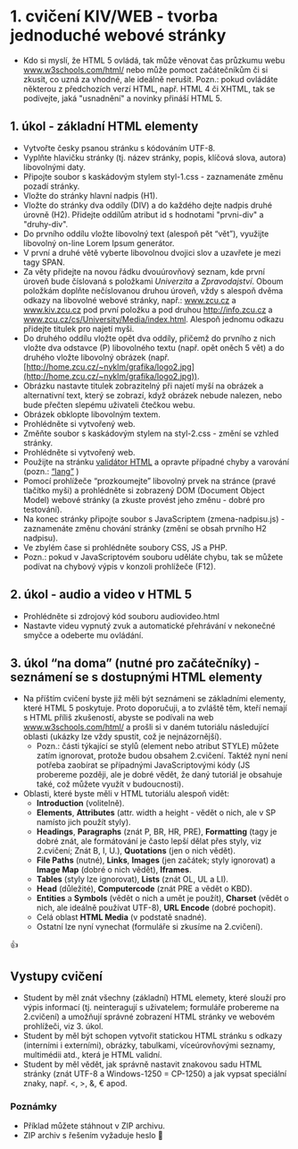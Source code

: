 # 1. cvičení KIV/WEB - tvorba jednoduché webové stránky

* Kdo si myslí, že HTML 5 ovládá, tak může věnovat čas průzkumu webu www.w3schools.com/html/ nebo může pomoct začátečníkům či si zkusit, co uzná za vhodné, ale ideálně nerušit.
Pozn.: pokud ovládáte některou z předchozích verzí HTML, např. HTML 4 či XHTML, tak se podívejte, jaká "usnadnění" a novinky přináší HTML 5. 

## 1. úkol - základní HTML elementy

* Vytvořte česky psanou stránku s kódováním UTF-8. 
* Vyplňte hlavičku stránky (tj. název stránky, popis, klíčová slova, autora) libovolnými daty.
* Připojte soubor s kaskádovým stylem styl-1.css - zaznamenáte změnu pozadí stránky.
* Vložte do stránky hlavní nadpis (H1).
* Vložte do stránky dva oddíly (DIV) a do každého dejte nadpis druhé úrovně (H2). Přidejte oddílům atribut id s hodnotami "prvni-div" a "druhy-div".
* Do prvního oddílu vložte libovolný text (alespoň pět “vět”), využijte libovolný on-line Lorem Ipsum generátor.
* V první a druhé větě vyberte libovolnou dvojici slov a uzavřete je mezi tagy SPAN.
* Za věty přidejte na novou řádku dvouúrovňový seznam, kde první úroveň bude číslovaná s položkami *Univerzita* a *Zpravodajství*. Oboum položkám doplňte nečíslovanou druhou úroveň, vždy s alespoň dvěma odkazy na libovolné webové stránky, např.: www.zcu.cz a www.kiv.zcu.cz pod první položku a pod druhou http://info.zcu.cz a www.zcu.cz/cs/University/Media/index.html. Alespoň jednomu odkazu přidejte titulek pro najetí myši.
* Do druhého oddílu vložte opět dva oddíly, přičemž do prvního z nich vložte dva odstavce (P) libovolného textu (např. opět oněch 5 vět) a do druhého vložte libovolný obrázek (např. [http://home.zcu.cz/~nyklm/grafika/logo2.jpg](http://home.zcu.cz/~nyklm/grafika/logo2.jpg)).
* Obrázku nastavte titulek zobrazitelný při najetí myší na obrázek a alternativní text, který se zobrazí, když obrázek nebude nalezen, nebo bude přečten slepému uživateli čtečkou webu.
* Obrázek obklopte libovolným textem.
* Prohlédněte si vytvořený web.
* Změňte soubor s kaskádovým stylem na styl-2.css - změní se vzhled stránky.
* Prohlédněte si vytvořený web.
* Použijte na stránku [validátor HTML](https://validator.w3.org/) a opravte případné chyby a varování (pozn.: [“lang”](http://www.iana.org/assignments/language-subtag-registry/language-subtag-registry) )
* Pomocí prohlížeče “prozkoumejte” libovolný prvek na stránce (pravé tlačítko myši) a prohlédněte si zobrazený DOM (Document Object Model) webové stránky (a zkuste provést jeho změnu - dobré pro testování).
* Na konec stránky připojte soubor s JavaScriptem (zmena-nadpisu.js) - zaznamenáte změnu chování stránky (změní se obsah prvního H2 nadpisu).
* Ve zbylém čase si prohlédněte soubory CSS, JS a PHP.
* Pozn.: pokud v JavaScriptovém souboru uděláte chybu, tak se můžete podívat na chybový výpis v konzoli prohlížeče (F12).

## 2. úkol - audio a video v HTML 5

* Prohlédněte si zdrojový kód souboru audiovideo.html
* Nastavte videu vypnutý zvuk a automatické přehrávání v nekonečné smyčce a odeberte mu ovládání.

## 3. úkol “na doma” (nutné pro začátečníky) - seznámení se s dostupnými HTML elementy

* Na příštím cvičení byste již měli být seznámeni se základními elementy, které HTML 5 poskytuje. Proto doporučuji, a to zvláště těm, kteří nemají s HTML příliš zkušeností, abyste se podívali na web www.w3schools.com/html/ a prošli si v daném tutoriálu následující oblasti (ukázky lze vždy spustit, což je nejnázornější).
    * Pozn.: části týkající se stylů (element nebo atribut STYLE) můžete zatím ignorovat, protože budou obsahem 2.cvičení. Taktéž nyní není potřeba zaobírat se případnými JavaScriptovými kódy (JS probereme později, ale je dobré vědět, že daný tutoriál je obsahuje také, což můžete využít v budoucnosti).
* Oblasti, které byste měli v HTML tutoriálu alespoň vidět:
    * **Introduction** (volitelně).
    * **Elements**, **Attributes** (attr. width a height - vědět o nich, ale v SP namísto jich použít styly).
    * **Headings**, **Paragraphs** (znát P, BR, HR, PRE), **Formatting** (tagy je dobré znát, ale formátování je často lepší dělat přes styly, viz 2.cvičení; Znát B, I, U.), **Quotations** (jen o nich vědět).
    * **File Paths** (nutné), **Links**, **Images** (jen začátek; styly ignorovat) a **Image Map** (dobré o nich vědět), **Iframes**.
    * **Tables** (styly lze ignorovat), **Lists** (znát OL, UL a LI).
    * **Head** (důležité), **Computercode** (znát PRE a vědět o KBD).
    * **Entities** a **Symbols** (vědět o nich a umět je použít), **Charset** (vědět o nich, ale ideálně používat UTF-8), **URL Encode** (dobré pochopit).
    * Celá oblast **HTML Media** (v podstatě snadné).
    * Ostatní lze nyní vynechat (formuláře si zkusíme na 2.cvičení).   

:+1:

## Vystupy cvičení
* Student by měl znát všechny (základní) HTML elemety, které slouží pro výpis informací (tj. neinteragují s uživatelem; formuláře probereme na 2.cvičení) a umožňují správné zobrazení HTML stránky ve webovém prohlížeči, viz 3. úkol.
* Student by měl být schopen vytvořit statickou HTML stránku s odkazy (interními i externími), obrázky, tabulkami, víceúrovňovými seznamy, multimédii atd., která je HTML validní.
* Student by měl vědět, jak správně nastavit znakovou sadu HTML stránky (znát UTF-8 a Windows-1250 = CP-1250) a jak vypsat speciální znaky, např. &lt;, &gt;, &amp;, &euro; apod.   

### Poznámky
* Příklad můžete stáhnout v ZIP archivu.
* ZIP archiv s řešením vyžaduje heslo :dog:
